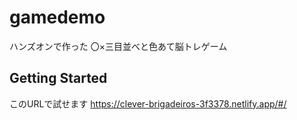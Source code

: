 # gamedemo

ハンズオンで作った
〇×三目並べと色あて脳トレゲーム

## Getting Started

このURLで試せます
https://clever-brigadeiros-3f3378.netlify.app/#/
